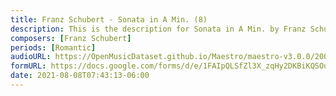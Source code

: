 ```yaml
---
title: Franz Schubert - Sonata in A Min. (8)
description: This is the description for Sonata in A Min. by Franz Schubert
composers: [Franz Schubert]
periods: [Romantic]
audioURL: https://OpenMusicDataset.github.io/Maestro/maestro-v3.0.0/2006/MIDI-Unprocessed_23_R2_2006_01_ORIG_MID--AUDIO_23_R2_2006_04_Track04_wav.midi
formURL: https://docs.google.com/forms/d/e/1FAIpQLSfZl3X_zqHy2DKBiKQSOuBwAbOZjtgMgwM5Zwhn6KibPIzsCQ/viewform
date: 2021-08-08T07:43:13-06:00
---
```

